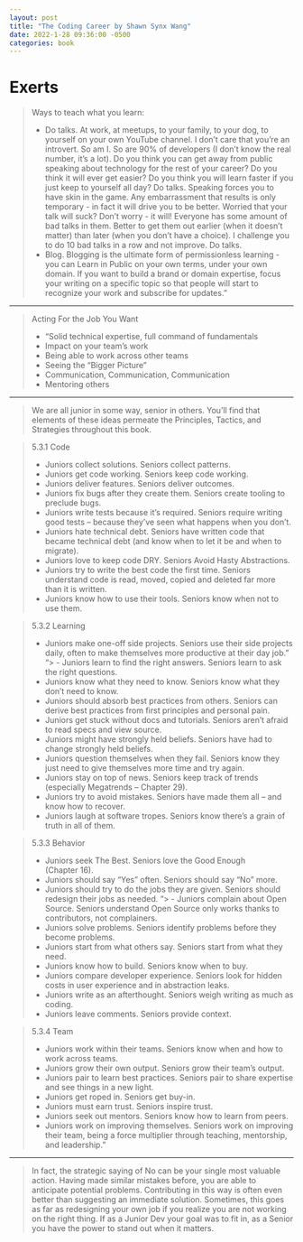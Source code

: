 ```yaml
---
layout: post
title: "The Coding Career by Shawn Synx Wang"
date: 2022-1-28 09:36:00 -0500
categories: book
---
```


# Exerts

> Ways to teach what you learn:
>
> - Do talks. At work, at meetups, to your family, to your dog, to yourself on your own YouTube channel. I don’t care that you’re an introvert. So am I. So are 90% of developers (I don’t know the real number, it’s a lot). Do you think you can get away from public speaking about technology for the rest of your career? Do you think it will ever get easier? Do you think you will learn faster if you just keep to yourself all day? Do talks. Speaking forces you to have skin in the game. Any embarrassment that results is only temporary - in fact it will drive you to be better. Worried that your talk will suck? Don’t worry - it will! Everyone has some amount of bad talks in them. Better to get them out earlier (when it doesn’t matter) than later (when you don’t have a choice). I challenge you to do 10 bad talks in a row and not improve. Do talks.
> - Blog. Blogging is the ultimate form of permissionless learning - you can Learn in Public on your own terms, under your own domain. If you want to build a brand or domain expertise, focus your writing on a specific topic so that people will start to recognize your work and subscribe for updates.”

<hr/>

> Acting For the Job You Want
>
> - “Solid technical expertise, full command of fundamentals
> - Impact on your team’s work
> - Being able to work across other teams
> - Seeing the “Bigger Picture”
> - Communication, Communication, Communication
> - Mentoring others

<hr/>

> We are all junior in some way, senior in others. You’ll find that elements of these ideas permeate the Principles, Tactics, and Strategies throughout this book.

> 5.3.1 Code
>
> - Juniors collect solutions. Seniors collect patterns.
> - Juniors get code working. Seniors keep code working.
> - Juniors deliver features. Seniors deliver outcomes.
> - Juniors fix bugs after they create them. Seniors create tooling to preclude bugs.
> - Juniors write tests because it’s required. Seniors require writing good tests – because they’ve seen what happens when you don’t.
> - Juniors hate technical debt. Seniors have written code that became technical debt (and know when to let it be and when to migrate).
> - Juniors love to keep code DRY. Seniors Avoid Hasty Abstractions.
> - Juniors try to write the best code the first time. Seniors understand code is read, moved, copied and deleted far more than it is written.
> - Juniors know how to use their tools. Seniors know when not to use them.

> 5.3.2 Learning
>
> - Juniors make one-off side projects. Seniors use their side projects daily, often to make themselves more productive at their day job.”
>   “> - Juniors learn to find the right answers. Seniors learn to ask the right questions.
> - Juniors know what they need to know. Seniors know what they don’t need to know.
> - Juniors should absorb best practices from others. Seniors can derive best practices from first principles and personal pain.
> - Juniors get stuck without docs and tutorials. Seniors aren’t afraid to read specs and view source.
> - Juniors might have strongly held beliefs. Seniors have had to change strongly held beliefs.
> - Juniors question themselves when they fail. Seniors know they just need to give themselves more time and try again.
> - Juniors stay on top of news. Seniors keep track of trends (especially Megatrends – Chapter 29).
> - Juniors try to avoid mistakes. Seniors have made them all – and know how to recover.
> - Juniors laugh at software tropes. Seniors know there’s a grain of truth in all of them.

> 5.3.3 Behavior
>
> - Juniors seek The Best. Seniors love the Good Enough (Chapter 16).
> - Juniors should say “Yes” often. Seniors should say “No” more.
> - Juniors should try to do the jobs they are given. Seniors should redesign their jobs as needed.
>   “> - Juniors complain about Open Source. Seniors understand Open Source only works thanks to contributors, not complainers.
> - Juniors solve problems. Seniors identify problems before they become problems.
> - Juniors start from what others say. Seniors start from what they need.
> - Juniors know how to build. Seniors know when to buy.
> - Juniors compare developer experience. Seniors look for hidden costs in user experience and in abstraction leaks.
> - Juniors write as an afterthought. Seniors weigh writing as much as coding.
> - Juniors leave comments. Seniors provide context.

> 5.3.4 Team
>
> - Juniors work within their teams. Seniors know when and how to work across teams.
> - Juniors grow their own output. Seniors grow their team’s output.
> - Juniors pair to learn best practices. Seniors pair to share expertise and see things in a new light.
> - Juniors get roped in. Seniors get buy-in.
> - Juniors must earn trust. Seniors inspire trust.
> - Juniors seek out mentors. Seniors know how to learn from peers.
> - Juniors work on improving themselves. Seniors work on improving their team, being a force multiplier through teaching, mentorship, and leadership.”

<hr/>

> In fact, the strategic saying of No can be your single most valuable action. Having made similar mistakes before, you are able to anticipate potential problems. Contributing in this way is often even better than suggesting an immediate solution. Sometimes, this goes as far as redesigning your own job if you realize you are not working on the right thing. If as a Junior Dev your goal was to fit in, as a Senior you have the power to stand out when it matters.
